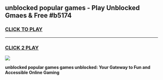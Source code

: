 
## unblocked popular games - Play Unblocked Gmaes & Free #b5174
<h3>
<a href="https://news.freeplayer.one?title=unblocked_popular_games&ref=03M">CLICK TO PLAY</a></h3>
<hr>

<h3>
<a href="https://news.freeplayer.one?title=unblocked_popular_games&ref=03M">CLICK 2 PLAY</a>
  
</h3>

<a href="https://news.freeplayer.one?title=unblocked_popular_games&ref=03M"><img src="https://clearcache.store/games.png"></a>


**unblocked popular games games unblocked: Your Gateway to Fun and Accessible Online Gaming**
